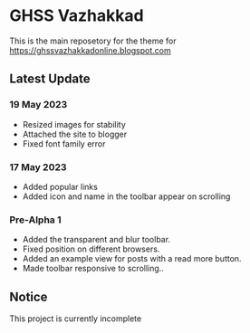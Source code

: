 # GHSS Vazhakkad
This is the main reposetory for the theme for https://ghssvazhakkadonline.blogspot.com

## Latest Update

### 19 May 2023

* Resized images for stability
* Attached the site to blogger
* Fixed font family error

### 17 May 2023

* Added popular links
* Added icon and name in the toolbar appear on scrolling

### Pre-Alpha 1

* Added the transparent and blur toolbar.
* Fixed position on different browsers.
* Added an example view for posts with a read more button.
* Made toolbar responsive to scrolling..

## Notice

This project is currently incomplete
